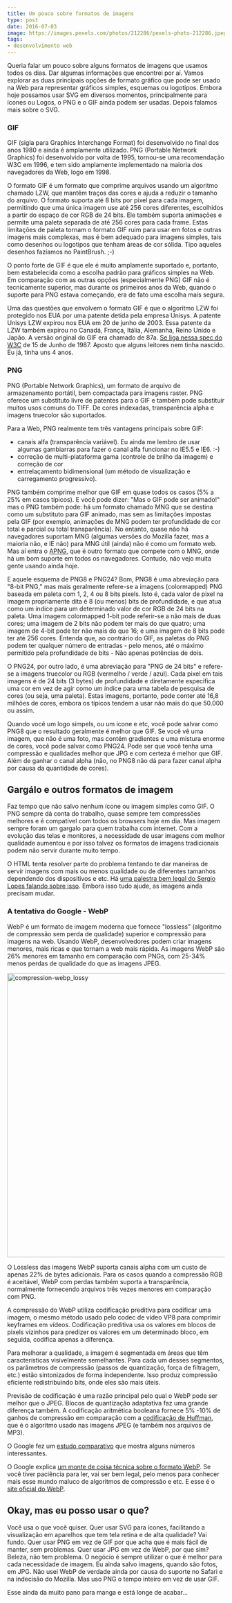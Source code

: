```yaml
---
title: Um pouco sobre formatos de imagens
type: post
date: 2016-07-03
image: https://images.pexels.com/photos/212286/pexels-photo-212286.jpeg?cs=srgb&dl=action-plan-brainstorming-complex-212286.jpg&fm=jpg
tags:
- desenvolvimento web
---
```


Queria falar um pouco sobre alguns formatos de imagens que usamos todos os dias. Dar algumas informações que encontrei por aí. Vamos explorar as duas principais opções de formato gráfico que pode ser usado na Web para representar gráficos simples, esquemas ou logotipos. Embora hoje possamos usar SVG em diversos momentos, principalmente para ícones ou Logos, o PNG e o GIF ainda podem ser usadas. Depois falamos mais sobre o SVG.

### GIF
GIF (sigla para Graphics Interchange Format) foi desenvolvido no final dos anos 1980 e ainda é amplamente utilizado. PNG (Portable Network Graphics) foi desenvolvido por volta de 1995, tornou-se uma recomendação W3C em 1996, e tem sido amplamente implementado na maioria dos navegadores da Web, logo em 1998.

O formato GIF é um formato que comprime arquivos usando um algoritmo chamado LZW, que mantêm traços das cores e ajuda a reduzir o tamanho do arquivo.
O formato suporta até 8 bits por pixel para cada imagem, permitindo que uma única imagem use até 256 cores diferentes, escolhidos a partir do espaço de cor RGB de 24 bits. Ele também suporta animações e permite uma paleta separada de até 256 cores para cada frame. Estas limitações de paleta tornam o formato GIF ruim para usar em fotos e outras imagens mais complexas, mas é bem adequado para imagens simples, tais como desenhos ou logotipos que tenham áreas de cor sólida. Tipo aqueles desenhos fazíamos no PaintBrush. ;-)

O ponto forte de GIF é que ele é muito amplamente suportado e, portanto, bem estabelecida como a escolha padrão para gráficos simples na Web. Em comparação com as outras opções (especialmente PNG) GIF não é tecnicamente superior, mas durante os primeiros anos da Web, quando o suporte para PNG estava começando, era de fato uma escolha mais segura.

Uma das questões que envolvem o formato GIF é que o algoritmo LZW foi protegido nos EUA por uma patente detida pela empresa Unisys. A patente Unisys LZW expirou nos EUA em 20 de junho de 2003. Essa patente da LZW também expirou no Canadá, França, Itália, Alemanha, Reino Unido e Japão. A versão original do GIF era chamado de 87a. <a href="https://www.w3.org/Graphics/GIF/spec-gif87.txt">Se liga nessa spec do W3C</a> de 15 de Junho de 1987. Aposto que alguns leitores nem tinha nascido. Eu já, tinha uns 4 anos.

### PNG

PNG (Portable Network Graphics), um formato de arquivo de armazenamento portátil, bem compactada para imagens raster. PNG oferece um substituto livre de patentes para o GIF e também pode substituir muitos usos comuns do TIFF. De cores indexadas, transparência alpha e imagens truecolor são suportados.

Para a Web, PNG realmente tem três vantagens principais sobre GIF:

- canais alfa (transparência variável). Eu ainda me lembro de usar algumas gambiarras para fazer o canal alfa funcionar no IE5.5 e IE6. :-)
- correção de multi-plataforma gama (controle de brilho da imagem) e correção de cor
- entrelaçamento bidimensional (um método de visualização e carregamento progressivo).

PNG também comprime melhor que GIF em quase todos os casos (5% a 25% em casos típicos). E você pode dizer: "Mas o GIF pode ser animado!" mas o PNG também pode: há um formato chamado MNG que se destina como um substituto para GIF animado, mas sem as limitações impostas pela GIF (por exemplo, animações de MNG podem ter profundidade de cor total e parcial ou total transparência). No entanto, quase não há navegadores suportam MNG (algumas versões do Mozilla fazer, mas a maioria não, e IE não) para MNG útil (ainda) não é como um formato web. Mas aí entra o <a href="https://en.wikipedia.org/wiki/APNG#cite_note-20">APNG</a>, que é outro formato que compete com o MNG, onde há um bom suporte em todos os navegadores. Contudo, não vejo muita gente usando ainda hoje.

E aquele esquema de PNG8 e PNG24? Bom, PNG8 é uma abreviação para "8-bit PNG," mas mais geralmente refere-se a imagens (colormapped) PNG baseada em paleta com 1, 2, 4 ou 8 bits pixels. Isto é, cada valor de pixel na imagem propriamente dita é 8 (ou menos) bits de profundidade, e que atua como um índice para um determinado valor de cor RGB de 24 bits na paleta. Uma imagem colormapped 1-bit pode referir-se a não mais de duas cores; uma imagem de 2 bits não podem ter mais do que quatro; uma imagem de 4-bit pode ter não mais do que 16; e uma imagem de 8 bits pode ter até 256 cores. Entenda que, ao contrário do GIF, as paletas do PNG podem ter qualquer número de entradas - pelo menos, até o máximo permitido pela profundidade de bits - Não apenas potências de dois.

O PNG24, por outro lado, é uma abreviação para "PNG de 24 bits" e refere-se a imagens truecolor ou RGB (vermelho / verde / azul). Cada pixel em tais imagens é de 24 bits (3 bytes) de profundidade e diretamente especifica uma cor em vez de agir como um índice para uma tabela de pesquisa de cores (ou seja, uma paleta). Estas imagens, portanto, pode conter até 16,8 milhões de cores, embora os típicos tendem a usar não mais do que 50.000 ou assim.

Quando você um logo simpels, ou um ícone e etc, você pode salvar como PNG8 que o resultado geralmente é melhor que GIF. Se você vê uma imagem, que não é uma foto, mas contém gradientes e uma mistura enorme de cores, você pode salvar como PNG24. Pode ser que você tenha uma compressão e qualidades melhor que JPG e com certeza é melhor que GIF. Além de ganhar o canal alpha (não, no PNG8 não dá para fazer canal alpha por causa da quantidade de cores).

## Gargálo e outros formatos de imagem
Faz tempo que não salvo nenhum ícone ou imagem simples como GIF. O PNG sempre dá conta do trabalho, quase sempre tem compressões melhores e é compatível com todos os browsers hoje em dia. Mas imagem sempre foram um gargalo para quem trabalha com internet. Com a evolução das telas e monitores, a necessidade de usar imagens com melhor qualidade aumentou e por isso talvez os formatos de imagens tradicionais podem não servir durante muito tempo. 

O HTML tenta resolver parte do problema tentando te dar maneiras de servir imagens com mais ou menos qualidade ou de diferentes tamanhos dependendo dos dispositivos e etc. Há <a href="https://www.slideshare.net/caelumdev/tudo-que-voc-precisa-saber-sobre-ltpicture-e-srcset">uma palestra bem legal do Sergio Lopes falando sobre isso</a>. Embora isso tudo ajude, as imagens ainda precisam mudar.

### A tentativa do Google - WebP
WebP é um formato de imagem moderna que fornece "lossless" (algoritmo de compressão sem perda de qualidade) superior e compressão para imagens na web. Usando WebP, desenvolvedores podem criar imagens menores, mais ricas e que tornam a web mais rápida. As imagens WebP são 26% menores em tamanho em comparação com PNGs, com 25-34% menos perdas de qualidade do que as imagens JPEG.

<img src="https://tableless.com.br/wp-content/uploads/2016/07/compression-webp_lossy.png" alt="compression-webp_lossy" width="744" height="656" class="aligncenter size-full wp-image-55075" />

O Lossless das imagens WebP suporta canais alpha com um custo de apenas 22% de bytes adicionais. Para os casos quando a compressão RGB é aceitável, WebP com perdas também suporta a transparência, normalmente fornecendo arquivos três vezes menores em comparação com PNG.

A compressão do WebP utiliza codificação preditiva para codificar uma imagem, o mesmo método usado pelo codec de vídeo VP8 para comprimir keyframes em vídeos. Codificação preditiva usa os valores em blocos de pixels vizinhos para predizer os valores em um determinado bloco, em seguida, codifica apenas a diferença.

Para melhorar a qualidade, a imagem é segmentada em áreas que têm características visivelmente semelhantes. Para cada um desses segmentos, os parâmetros de compressão (passos de quantização, força de filtragem, etc.) estão sintonizados de forma independente. Isso produz compressão eficiente redistribuindo bits, onde eles são mais úteis. 

Previsão de codificação é uma razão principal pelo qual o WebP pode ser melhor que o JPEG. Blocos de quantização adaptativa faz uma grande diferença também. A codificação aritmética booleana fornece 5% -10% de ganhos de compressão em comparação com a <a href="https://en.wikipedia.org/wiki/Huffman_coding">codificação de Huffman</a>, que é o algoritmo usado nas imagens JPEG (e também nos arquivos de MP3).

O Google fez um <a href="https://developers.google.com/speed/webp/docs/c_study">estudo comparativo</a> que mostra alguns números interessantes.

O Google explica <a href="https://developers.google.com/speed/webp/docs/compression#lossy_webp">um monte de coisa técnica sobre o formato WebP</a>. Se você tiver paciência para ler, vai ser bem legal, pelo menos para conhecer mais esse mundo maluco de algoritmos de compressão e etc. E esse é o <a href="https://developers.google.com/speed/webp/">site oficial do WebP</a>.

## Okay, mas eu posso usar o que?
Você usa o que você quiser. Quer usar SVG para ícones, facilitando a visualização em aparelhos que tem tela retina e de alta qualidade? Vai fundo. Quer usar PNG em vez de GIF por que acha que é mais fácil de manter, sem problemas. Quer usar JPG em vez de WebP, por que sim? Beleza, não tem problema. O negócio é sempre utilizar o que é melhor para cada necessidade de imagem. Eu ainda salvo imagens, quando são fotos, em JPG. Não usei WebP de verdade ainda por causa do suporte no Safari e na indecisão do Mozilla. Mas uso PNG o tempo inteiro em vez de usar GIF.

Esse ainda da muito pano para manga e está longe de acabar...